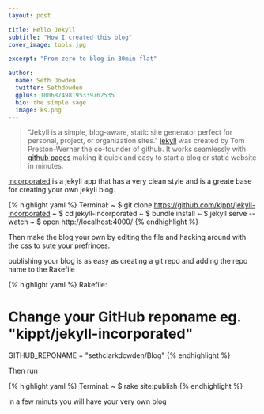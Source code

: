 ```yaml
---
layout: post

title: Hello Jekyll
subtitle: "How I created this blog"
cover_image: tools.jpg

excerpt: "From zero to blog in 30min flat"

author:
  name: Seth Dowden
  twitter: Sethdowden
  gplus: 100687498195339762535 
  bio: the simple sage
  image: ks.png
---
```


>"Jekyll is a simple, blog-aware, static site generator perfect for personal, project, or organization sites."
[jekyll](https://github.com/jekyll/jekyll) was created by Tom Preston-Werner the co-founder of github. It works seamlessly with [github pages](https://pages.github.com/) making it quick and easy to start a blog or static website in minutes.

[incorporated](https://github.com/kippt/jekyll-incorporated) is a jekyll app that has a very clean style and is a greate base for creating your own jekyll blog.

{% highlight yaml %}
Terminal:
~ $ git clone https://github.com/kippt/jekyll-incorporated
~ $ cd jekyll-incorporated
~ $ bundle install
~ $ jekyll serve --watch
~ $ open http://localhost:4000/
{% endhighlight %}

Then make the blog your own by editing the  file and hacking around with the css to sute your prefrinces.

publishing your blog is as easy as creating a git repo  and adding the repo name to the Rakefile 

{% highlight yaml %} 
Rakefile:
# Change your GitHub reponame eg. "kippt/jekyll-incorporated"
GITHUB_REPONAME = "sethclarkdowden/Blog"
{% endhighlight %}

Then run

{% highlight yaml %}
Terminal:
~ $ rake site:publish
{% endhighlight %}

in a few minuts you will have your very own blog 
